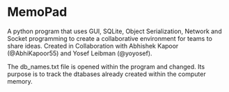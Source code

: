 # MemoPad
A python program that uses GUI, SQLite, Object Serialization, Network and Socket programming to create a collaborative environment for teams to share ideas. Created in Collaboration with Abhishek Kapoor (@AbhiKapoor55) and Yosef Leibman (@yoyosef). 

The db_names.txt file is opened within the program and changed. Its purpose is to track the dtabases already created within the computer memory.

